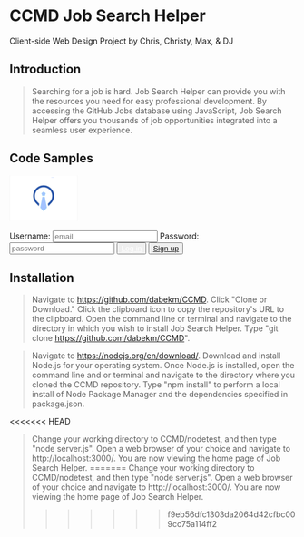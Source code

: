 # CCMD Job Search Helper
Client-side Web Design Project by Chris, Christy, Max, &amp; DJ

## Introduction

> Searching for a job is hard. Job Search Helper can provide you with the resources you need for easy professional development. By accessing the GitHub Jobs database using JavaScript, Job Search Helper offers you thousands of job opportunities integrated into a seamless user experience. 

## Code Samples

> <section class="login">
<a href="index.html"><img src="./assets/images/tie.png" height=80 width=120></a>
<form onkeypress="return event.keyCode != 12">
            Username: <input type="email" name="username" id="email_field" placeholder="email"> 
            Password: <input type="password" id="password_field" name="password" placeholder="password">
        <button type="button" id="login-btn" onclick="login()">
        <a href="" style="color:#fff">Log in</a>        
        </button>
	<button class="signup">
	    <a href="SignUp.html">Sign up</a>
	</button>
	</form>
</section>

## Installation

> Navigate to https://github.com/dabekm/CCMD. Click "Clone or Download." Click the clipboard icon to copy the repository's URL to the clipboard. Open the command line or terminal and navigate to the directory in which you wish to install Job Search Helper. Type "git clone https://github.com/dabekm/CCMD". 

> Navigate to https://nodejs.org/en/download/. Download and install Node.js for your operating system. Once Node.js is installed, open the command line and or terminal and navigate to the directory where you cloned the CCMD repository. Type "npm install" to perform a local install of Node Package Manager and the dependencies specified in package.json. 

<<<<<<< HEAD
> Change your working directory to CCMD/nodetest, and then type "node server.js". Open a web browser of your choice and navigate to http://localhost:3000/. You are now viewing the home page of Job Search Helper. 
=======
> Change your working directory to CCMD/nodetest, and then type "node server.js". Open a web browser of your choice and navigate to http://localhost:3000/. You are now viewing the home page of Job Search Helper. 
>>>>>>> f9eb56dfc1303da2064d42cfbc009cc75a114ff2
